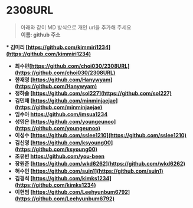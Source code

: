 # 2308URL #
> 아래와 같이 MD 방식으로 개인 url을 추가해 주세요<br>
**이름: github 주소**

<b>* **김미리** [https://github.com/kimmiri1234](https://github.com/kimmiri1234)
* **최수민**[https://github.com/choi030/2308URL](https://github.com/choi030/2308URL)
* **한재영** [https://github.com/Hanywyam](https://github.com/Hanywyam)
* **정하솔** [https://github.com/sol227](https://github.com/sol227)
* **김민재** [https://github.com/minminjaejae](https://github.com/minminjaejae)
* **임수아** https://github.com/imsua1234
* **성영은** [https://github.com/youngeunoo](https://github.com/youngeunoo)
* **이성수** [https://github.com/sslee1210](https://github.com/sslee1210)
* **김신영** [https://github.com/ksyoung00](https://github.com/ksyoung00)
* **조유빈** https://github.com/you-been
* **장원준** [https://github.com/wkd6262](https://github.com/wkd6262)
* **허수인** [https://github.com/suin1](https://github.com/suin1)
* **김경석** [https://github.com/kimks1234](https://github.com/kimks1234)
* **이현범** [https://github.com/Leehyunbum6792](https://github.com/Leehyunbum6792)</b>
